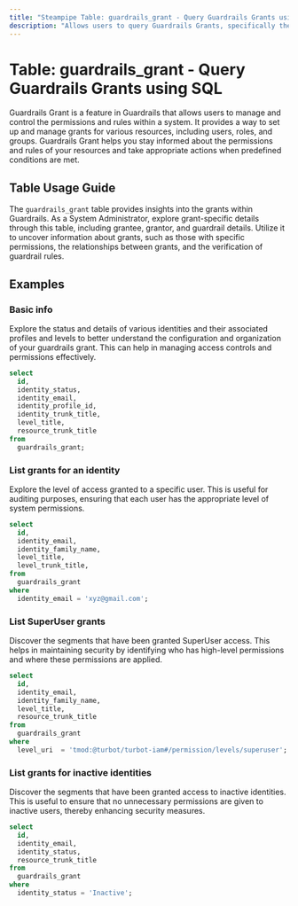```yaml
---
title: "Steampipe Table: guardrails_grant - Query Guardrails Grants using SQL"
description: "Allows users to query Guardrails Grants, specifically the grantee, grantor, and guardrail details, providing insights into the permissions and rules set within a system."
---
```


# Table: guardrails_grant - Query Guardrails Grants using SQL

Guardrails Grant is a feature in Guardrails that allows users to manage and control the permissions and rules within a system. It provides a way to set up and manage grants for various resources, including users, roles, and groups. Guardrails Grant helps you stay informed about the permissions and rules of your resources and take appropriate actions when predefined conditions are met.

## Table Usage Guide

The `guardrails_grant` table provides insights into the grants within Guardrails. As a System Administrator, explore grant-specific details through this table, including grantee, grantor, and guardrail details. Utilize it to uncover information about grants, such as those with specific permissions, the relationships between grants, and the verification of guardrail rules.

## Examples

### Basic info
Explore the status and details of various identities and their associated profiles and levels to better understand the configuration and organization of your guardrails grant. This can help in managing access controls and permissions effectively.

```sql
select
  id,
  identity_status,
  identity_email,
  identity_profile_id,
  identity_trunk_title,
  level_title,
  resource_trunk_title
from
  guardrails_grant;
```

### List grants for an identity
Explore the level of access granted to a specific user. This is useful for auditing purposes, ensuring that each user has the appropriate level of system permissions.

```sql
select
  id,
  identity_email,
  identity_family_name,
  level_title,
  level_trunk_title,
from
  guardrails_grant
where
  identity_email = 'xyz@gmail.com';
```

### List SuperUser grants
Discover the segments that have been granted SuperUser access. This helps in maintaining security by identifying who has high-level permissions and where these permissions are applied.

```sql
select
  id,
  identity_email,
  identity_family_name,
  level_title,
  resource_trunk_title
from
  guardrails_grant
where
  level_uri  = 'tmod:@turbot/turbot-iam#/permission/levels/superuser';
```

### List grants for inactive identities
Discover the segments that have been granted access to inactive identities. This is useful to ensure that no unnecessary permissions are given to inactive users, thereby enhancing security measures.

```sql
select
  id,
  identity_email,
  identity_status,
  resource_trunk_title
from
  guardrails_grant
where
  identity_status = 'Inactive';
```